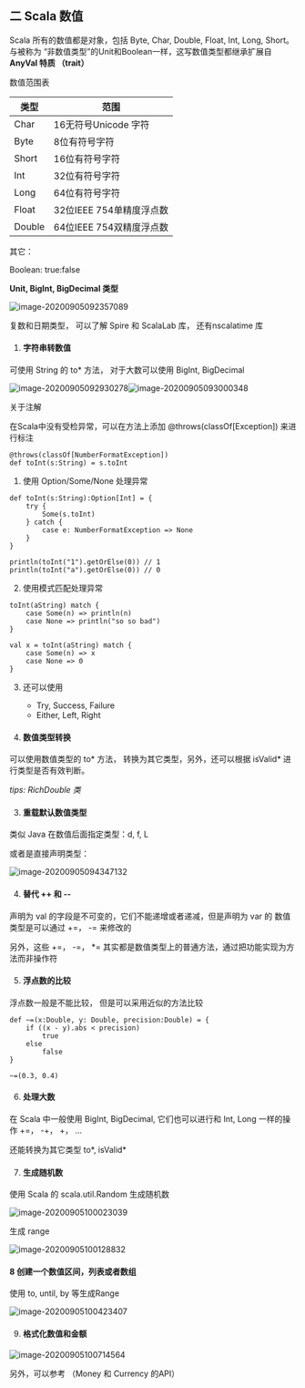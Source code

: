 ## 二 Scala 数值

Scala 所有的数值都是对象，包括 Byte, Char, Double, Float, Int, Long, Short。与被称为 “非数值类型”的Unit和Boolean一样，这写数值类型都继承扩展自 **AnyVal 特质 （trait）**

数值范围表

| 类型   | 范围                     |
| ------ | ------------------------ |
| Char   | 16无符号Unicode 字符     |
| Byte   | 8位有符号字符            |
| Short  | 16位有符号字符           |
| Int    | 32位有符号字符           |
| Long   | 64位有符号字符           |
| Float  | 32位IEEE 754单精度浮点数 |
| Double | 64位IEEE 754双精度浮点数 |

其它：

Boolean: true:false

**Unit, BigInt, BigDecimal 类型**

![image-20200905092357089](C:%5Cdata%5Csoftware%5CTypora%5Cdoc%5CScala%E7%AC%94%E8%AE%B0%5Cimage-20200905092357089.png)

复数和日期类型， 可以了解 Spire 和 ScalaLab 库， 还有nscalatime 库

1. #### 字符串转数值

可使用 String 的 to* 方法， 对于大数可以使用 BigInt, BigDecimal

![image-20200905092930278](C:%5Cdata%5Csoftware%5CTypora%5Cdoc%5CScala%E7%AC%94%E8%AE%B0%5Cimage-20200905092930278.png)![image-20200905093000348](C:%5Cdata%5Csoftware%5CTypora%5Cdoc%5CScala%E7%AC%94%E8%AE%B0%5Cimage-20200905093000348.png)

关于注解

在Scala中没有受检异常，可以在方法上添加 @throws(classOf[Exception]) 来进行标注

```
@throws(classOf[NumberFormatException])
def toInt(s:String) = s.toInt
```

1. 使用 Option/Some/None 处理异常

```
def toInt(s:String):Option[Int] = {
	try {
		Some(s.toInt)
	} catch {
		case e: NumberFormatException => None
	}
}

println(toInt("1").getOrElse(0)) // 1
println(toInt("a").getOrElse(0)) // 0

```

2. 使用模式匹配处理异常

```
toInt(aString) match {
	case Some(n) => println(n)
	case None => println("so so bad")
}

val x = toInt(aString) match {
	case Some(n) => x
	case None => 0
}
```

3. 还可以使用
    - Try, Success, Failure
    - Either, Left, Right

2. #### 数值类型转换

可以使用数值类型的 to* 方法， 转换为其它类型，另外，还可以根据 isValid* 进行类型是否有效判断。 

*tips: RichDouble 类*

3. #### 重载默认数值类型

类似 Java 在数值后面指定类型：d, f, L

或者是直接声明类型： 

![image-20200905094347132](C:%5Cdata%5Csoftware%5CTypora%5Cdoc%5CScala%E7%AC%94%E8%AE%B0%5Cimage-20200905094347132.png)

4. #### 替代 ++ 和 --

声明为 val 的字段是不可变的，它们不能递增或者递减，但是声明为 var 的 数值类型是可以通过 +=， -= 来修改的

另外，这些 +=， -=， *= 其实都是数值类型上的普通方法，通过把功能实现为方法而非操作符

5. #### 浮点数的比较

浮点数一般是不能比较， 但是可以采用近似的方法比较

```
def ~=(x:Double, y: Double, precision:Double) = {
	if ((x - y).abs < precision) 
		true 
	else 
		false
}

~=(0.3, 0.4)
```

6. #### 处理大数

在 Scala 中一般使用 BigInt, BigDecimal, 它们也可以进行和 Int, Long 一样的操作 +=， -+， +， ...

还能转换为其它类型 to\*, isValid\*

7. #### 生成随机数

使用 Scala 的 scala.util.Random 生成随机数

![image-20200905100023039](C:%5Cdata%5Csoftware%5CTypora%5Cdoc%5CScala%E7%AC%94%E8%AE%B0%5Cimage-20200905100023039.png)

生成 range 

![image-20200905100128832](C:%5Cdata%5Csoftware%5CTypora%5Cdoc%5CScala%E7%AC%94%E8%AE%B0%5Cimage-20200905100128832.png)

#### 8 创建一个数值区间，列表或者数组 

使用 to, until, by 等生成Range

![image-20200905100423407](C:%5Cdata%5Csoftware%5CTypora%5Cdoc%5CScala%E7%AC%94%E8%AE%B0%5Cimage-20200905100423407.png)

9. #### 格式化数值和金额

![image-20200905100714564](C:%5Cdata%5Csoftware%5CTypora%5Cdoc%5CScala%E7%AC%94%E8%AE%B0%5Cimage-20200905100714564.png)

另外，可以参考 （Money 和 Currency 的API）